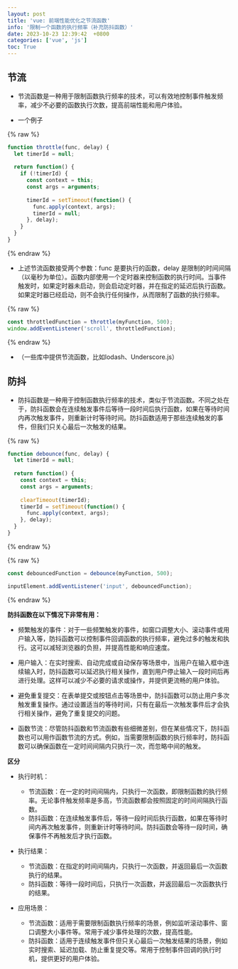 ```yaml
---
layout: post
title: 'vue: 前端性能优化之节流函数'
info: '限制一个函数的执行频率（补充防抖函数）'
date: 2023-10-23 12:39:42  +0800
categories: ['vue', 'js']
toc: True
---
```



## 节流

- 节流函数是一种用于限制函数执行频率的技术，可以有效地控制事件触发频率，减少不必要的函数执行次数，提高前端性能和用户体验。


- 一个例子


{% raw %}
```js
function throttle(func, delay) {
  let timerId = null;
  
  return function() {
    if (!timerId) {
      const context = this;
      const args = arguments;
      
      timerId = setTimeout(function() {
        func.apply(context, args);
        timerId = null;
      }, delay);
    }
  }
}
```
{% endraw %}


- 上述节流函数接受两个参数：func 是要执行的函数，delay 是限制的时间间隔（以毫秒为单位）。函数内部使用一个定时器来控制函数的执行时间。当事件触发时，如果定时器未启动，则会启动定时器，并在指定的延迟后执行函数。如果定时器已经启动，则不会执行任何操作，从而限制了函数的执行频率。


{% raw %}
```js
const throttledFunction = throttle(myFunction, 500);
window.addEventListener('scroll', throttledFunction);
```
{% endraw %}


- （一些库中提供节流函数，比如lodash、Underscore.js）




## 防抖

- 防抖函数是一种用于控制函数执行频率的技术，类似于节流函数。不同之处在于，防抖函数会在连续触发事件后等待一段时间后执行函数，如果在等待时间内再次触发事件，则重新计时等待时间。防抖函数适用于那些连续触发的事件，但我们只关心最后一次触发的结果。


{% raw %}
```js
function debounce(func, delay) {
  let timerId = null;
  
  return function() {
    const context = this;
    const args = arguments;
    
    clearTimeout(timerId);
    timerId = setTimeout(function() {
      func.apply(context, args);
    }, delay);
  }
}

```
{% endraw %}


{% raw %}
```js
const debouncedFunction = debounce(myFunction, 500);

inputElement.addEventListener('input', debouncedFunction);

```
{% endraw %}


**防抖函数在以下情况下非常有用：**

- 频繁触发的事件：对于一些频繁触发的事件，如窗口调整大小、滚动事件或用户输入等，防抖函数可以控制事件回调函数的执行频率，避免过多的触发和执行。这可以减轻浏览器的负担，并提高性能和响应速度。

- 用户输入：在实时搜索、自动完成或自动保存等场景中，当用户在输入框中连续输入时，防抖函数可以延迟执行相关操作，直到用户停止输入一段时间后再进行处理。这样可以减少不必要的请求或操作，并提供更流畅的用户体验。

- 避免重复提交：在表单提交或按钮点击等场景中，防抖函数可以防止用户多次触发重复操作。通过设置适当的等待时间，只有在最后一次触发事件后才会执行相关操作，避免了重复提交的问题。

- 函数节流：尽管防抖函数和节流函数有些细微差别，但在某些情况下，防抖函数也可以用作函数节流的方式。例如，当需要限制函数的执行频率时，防抖函数可以确保函数在一定时间间隔内只执行一次，而忽略中间的触发。



**区分**

- 执行时机：
  - 节流函数：在一定的时间间隔内，只执行一次函数，即限制函数的执行频率。无论事件触发频率是多高，节流函数都会按照固定的时间间隔执行函数。
  - 防抖函数：在连续触发事件后，等待一段时间后执行函数，如果在等待时间内再次触发事件，则重新计时等待时间。防抖函数会等待一段时间，确保事件不再触发后才执行函数。

- 执行结果：
  - 节流函数：在指定的时间间隔内，只执行一次函数，并返回最后一次函数执行的结果。
  - 防抖函数：等待一段时间后，只执行一次函数，并返回最后一次函数执行的结果。

- 应用场景：
  - 节流函数：适用于需要限制函数执行频率的场景，例如监听滚动事件、窗口调整大小事件等。常用于减少事件处理的次数，提高性能。
  - 防抖函数：适用于连续触发事件但只关心最后一次触发结果的场景，例如实时搜索、延迟加载、防止重复提交等。常用于控制事件回调的执行时机，提供更好的用户体验。







<!--![引入图片]({{site.url}}/image/vue/2023-10-23-Throttling_function/image_1.jpg) -->